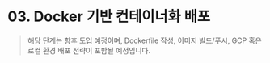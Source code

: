 # 03. Docker 기반 컨테이너화 배포

> 해당 단계는 향후 도입 예정이며, Dockerfile 작성, 이미지 빌드/푸시, GCP 혹은 로컬 환경 배포 전략이 포함될 예정입니다.
